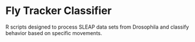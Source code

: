 # Fly Tracker Classifier

R scripts designed to process SLEAP data sets from Drosophila and classify behavior based on specific movements.
